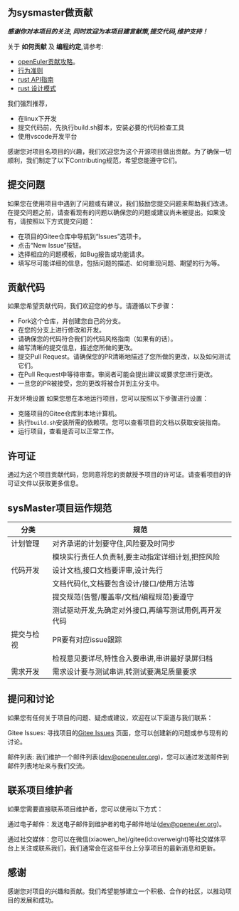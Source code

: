 ## 为sysmaster做贡献

  ***感谢你对本项目的关注, 同时欢迎为本项目建言献策,提交代码,维护支持！***

关于 **如何贡献** 及 **编程约定**,请参考:

- [openEuler贡献攻略](https://www.openeuler.org/zh/community/contribution/)。
- [行为准则](https://www.openeuler.org/zh/community/conduct/)
- [rust API指南](https://zjp-cn.github.io/api-guidelines/)
- [rust 设计模式](http://chuxiuhong.com/chuxiuhong-rust-patterns-zh/)

我们强烈推荐，

- 在linux下开发
- 提交代码前，先执行build.sh脚本，安装必要的代码检查工具
- 使用vscode开发平台

感谢您对项目名项目的兴趣，我们欢迎您为这个开源项目做出贡献。为了确保一切顺利，我们制定了以下Contributing规范，希望您能遵守它们。

## 提交问题
如果您在使用项目中遇到了问题或有建议，我们鼓励您提交问题来帮助我们改进。在提交问题之前，请查看现有的问题以确保您的问题或建议尚未被提出。如果没有，请按照以下方式提交问题：

- 在项目的Gitee仓库中导航到“Issues”选项卡。
- 点击“New Issue”按钮。
- 选择相应的问题模板，如Bug报告或功能请求。
- 填写尽可能详细的信息，包括问题的描述、如何重现问题、期望的行为等。

## 贡献代码
如果您希望贡献代码，我们欢迎您的参与。请遵循以下步骤：

- Fork这个仓库，并创建您自己的分支。
- 在您的分支上进行修改和开发。
- 请确保您的代码符合我们的代码风格指南（如果有的话）。
- 编写清晰的提交信息，描述您所做的更改。
- 提交Pull Request。请确保您的PR清晰地描述了您所做的更改，以及如何测试它们。
- 在Pull Request中等待审查。审阅者可能会提出建议或要求您进行更改。
- 一旦您的PR被接受，您的更改将被合并到主分支中。

开发环境设置
如果您想在本地运行项目，您可以按照以下步骤进行设置：

- 克隆项目的Gitee仓库到本地计算机。
- 执行`build.sh`安装所需的依赖项。您可以查看项目的文档以获取安装指南。
- 运行项目，查看是否可以正常工作。

## 许可证
通过为这个项目贡献代码，您同意将您的贡献授予项目的许可证。请查看项目的许可证文件以获取更多信息。

## sysMaster项目运作规范
| 分类       | 规范                                                  |
| ---------- | ----------------------------------------------------- |
| 计划管理   | 对齐承诺的计划要守住,风险要及时同步                   |
|            | 模块实行责任人负责制,要主动指定详细计划,把控风险      |
| 代码开发   | 设计文档,接口文档要评审,设计先行                      |
|            | 文档代码化,文档要包含设计/接口/使用方法等             |
|            | 提交规范(告警/覆盖率/文档/编程规范)要遵守             |
|            | 测试驱动开发,先确定对外接口,再编写测试用例,再开发代码 |
| 提交与检视 | PR要有对应issue跟踪                                   |
|            | 检视意见要详尽,特性合入要串讲,串讲最好录屏归档        |
| 需求开发   | 需求设计要与测试串讲,转测试要满足质量要求             |

## 提问和讨论
如果您有任何关于项目的问题、疑虑或建议，欢迎在以下渠道与我们联系：

Gitee Issues: 寻找项目的[Gitee Issues](https://gitee.com/openeuler/sysmaster/issues) 页面，您可以创建新的问题或参与现有的讨论。

邮件列表: 我们维护一个邮件列表(dev@openeuler.org)，您可以通过发送邮件到邮件列表地址来与我们交流。

## 联系项目维护者
如果您需要直接联系项目维护者，您可以使用以下方式：

通过电子邮件：发送电子邮件到维护者的电子邮件地址(dev@openeuler.org)。

通过社交媒体：您可以在微信(xiaowen_he)/gitee(id:overweight)等社交媒体平台上关注或联系我们，我们通常会在这些平台上分享项目的最新消息和更新。

## 感谢
感谢您对项目的兴趣和贡献。我们希望能够建立一个积极、合作的社区，以推动项目的发展和成功。
